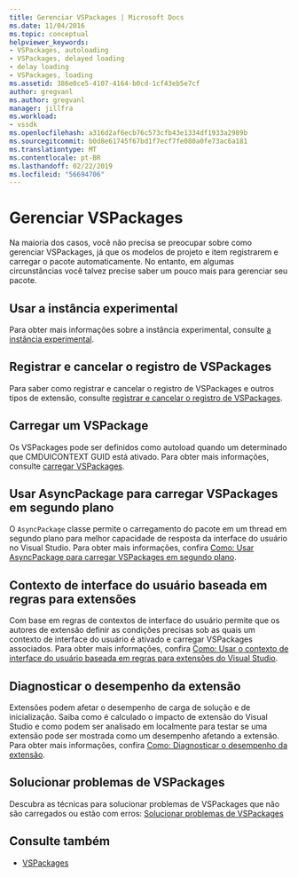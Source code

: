 ```yaml
---
title: Gerenciar VSPackages | Microsoft Docs
ms.date: 11/04/2016
ms.topic: conceptual
helpviewer_keywords:
- VSPackages, autoloading
- VSPackages, delayed loading
- delay loading
- VSPackages, loading
ms.assetid: 386e0ce5-4107-4164-b0cd-1cf43eb5e7cf
author: gregvanl
ms.author: gregvanl
manager: jillfra
ms.workload:
- vssdk
ms.openlocfilehash: a316d2af6ecb76c573cfb43e1334df1933a2989b
ms.sourcegitcommit: b0d8e61745f67bd1f7ecf7fe080a0fe73ac6a181
ms.translationtype: MT
ms.contentlocale: pt-BR
ms.lasthandoff: 02/22/2019
ms.locfileid: "56694706"
---
```

# <a name="manage-vspackages"></a>Gerenciar VSPackages
Na maioria dos casos, você não precisa se preocupar sobre como gerenciar VSPackages, já que os modelos de projeto e item registrarem e carregar o pacote automaticamente. No entanto, em algumas circunstâncias você talvez precise saber um pouco mais para gerenciar seu pacote.

## <a name="use-the-experimental-instance"></a>Usar a instância experimental
 Para obter mais informações sobre a instância experimental, consulte [a instância experimental](../extensibility/the-experimental-instance.md).

## <a name="register-and-unregister-vspackages"></a>Registrar e cancelar o registro de VSPackages
 Para saber como registrar e cancelar o registro de VSPackages e outros tipos de extensão, consulte [registrar e cancelar o registro de VSPackages](../extensibility/registering-and-unregistering-vspackages.md).

## <a name="load-a-vspackage"></a>Carregar um VSPackage
 Os VSPackages pode ser definidos como autoload quando um determinado que CMDUICONTEXT GUID está ativado. Para obter mais informações, consulte [carregar VSPackages](../extensibility/loading-vspackages.md).

## <a name="use-asyncpackage-to-load-vspackages-in-the-background"></a>Usar AsyncPackage para carregar VSPackages em segundo plano
 O `AsyncPackage` classe permite o carregamento do pacote em um thread em segundo plano para melhor capacidade de resposta da interface do usuário no Visual Studio. Para obter mais informações, confira [Como: Usar AsyncPackage para carregar VSPackages em segundo plano](../extensibility/how-to-use-asyncpackage-to-load-vspackages-in-the-background.md).

## <a name="rule-based-ui-context-for-extensions"></a>Contexto de interface do usuário baseada em regras para extensões
 Com base em regras de contextos de interface do usuário permite que os autores de extensão definir as condições precisas sob as quais um contexto de interface do usuário é ativado e carregar VSPackages associados. Para obter mais informações, confira [Como: Usar o contexto de interface do usuário baseada em regras para extensões do Visual Studio](../extensibility/how-to-use-rule-based-ui-context-for-visual-studio-extensions.md).

## <a name="diagnose-extension-performance"></a>Diagnosticar o desempenho da extensão
Extensões podem afetar o desempenho de carga de solução e de inicialização. Saiba como é calculado o impacto de extensão do Visual Studio e como podem ser analisado em localmente para testar se uma extensão pode ser mostrada como um desempenho afetando a extensão. Para obter mais informações, confira [Como: Diagnosticar o desempenho da extensão](how-to-diagnose-extension-performance.md).

## <a name="troubleshoot-vspackages"></a>Solucionar problemas de VSPackages
 Descubra as técnicas para solucionar problemas de VSPackages que não são carregados ou estão com erros: [Solucionar problemas de VSPackages](../extensibility/troubleshooting-vspackages.md)

## <a name="see-also"></a>Consulte também
- [VSPackages](../extensibility/internals/vspackages.md)